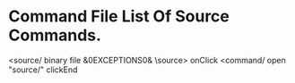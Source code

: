 Command File List Of Source Commands.
===========

<source/ binary file &0EXCEPTIONS0& \source>
onClick <command/ open "source/" clickEnd


